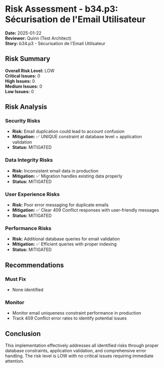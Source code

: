 # Risk Assessment - b34.p3: Sécurisation de l'Email Utilisateur

**Date:** 2025-01-22  
**Reviewer:** Quinn (Test Architect)  
**Story:** b34.p3 - Sécurisation de l'Email Utilisateur

## Risk Summary

**Overall Risk Level:** LOW  
**Critical Issues:** 0  
**High Issues:** 0  
**Medium Issues:** 0  
**Low Issues:** 0

## Risk Analysis

### Security Risks
- **Risk:** Email duplication could lead to account confusion
- **Mitigation:** ✅ UNIQUE constraint at database level + application validation
- **Status:** MITIGATED

### Data Integrity Risks
- **Risk:** Inconsistent email data in production
- **Mitigation:** ✅ Migration handles existing data properly
- **Status:** MITIGATED

### User Experience Risks
- **Risk:** Poor error messaging for duplicate emails
- **Mitigation:** ✅ Clear 409 Conflict responses with user-friendly messages
- **Status:** MITIGATED

### Performance Risks
- **Risk:** Additional database queries for email validation
- **Mitigation:** ✅ Efficient queries with proper indexing
- **Status:** MITIGATED

## Recommendations

### Must Fix
- None identified

### Monitor
- Monitor email uniqueness constraint performance in production
- Track 409 Conflict error rates to identify potential issues

## Conclusion

This implementation effectively addresses all identified risks through proper database constraints, application validation, and comprehensive error handling. The risk level is LOW with no critical issues requiring immediate attention.





